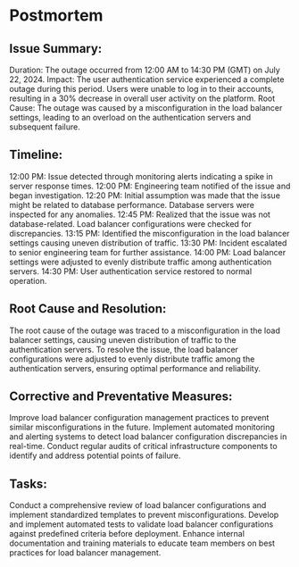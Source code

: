 # Postmortem


## Issue Summary:

Duration: The outage occurred from 12:00 AM to 14:30 PM (GMT) on July 22, 2024.
Impact: The user authentication service experienced a complete outage during this period. Users were unable to log in to their accounts, resulting in a 30% decrease in overall user activity on the platform.
Root Cause: The outage was caused by a misconfiguration in the load balancer settings, leading to an overload on the authentication servers and subsequent failure.

## Timeline:

12:00 PM: Issue detected through monitoring alerts indicating a spike in server response times.
12:00 PM: Engineering team notified of the issue and began investigation.
12:20 PM: Initial assumption was made that the issue might be related to database performance. Database servers were inspected for any anomalies.
12:45 PM: Realized that the issue was not database-related. Load balancer configurations were checked for discrepancies.
13:15 PM: Identified the misconfiguration in the load balancer settings causing uneven distribution of traffic.
13:30 PM: Incident escalated to senior engineering team for further assistance.
14:00 PM: Load balancer settings were adjusted to evenly distribute traffic among authentication servers.
14:30 PM: User authentication service restored to normal operation.

## Root Cause and Resolution:

The root cause of the outage was traced to a misconfiguration in the load balancer settings, causing uneven distribution of traffic to the authentication servers.
To resolve the issue, the load balancer configurations were adjusted to evenly distribute traffic among the authentication servers, ensuring optimal performance and reliability.

## Corrective and Preventative Measures:

Improve load balancer configuration management practices to prevent similar misconfigurations in the future.
Implement automated monitoring and alerting systems to detect load balancer configuration discrepancies in real-time.
Conduct regular audits of critical infrastructure components to identify and address potential points of failure.

## Tasks:
Conduct a comprehensive review of load balancer configurations and implement standardized templates to prevent misconfigurations.
Develop and implement automated tests to validate load balancer configurations against predefined criteria before deployment.
Enhance internal documentation and training materials to educate team members on best practices for load balancer management.
